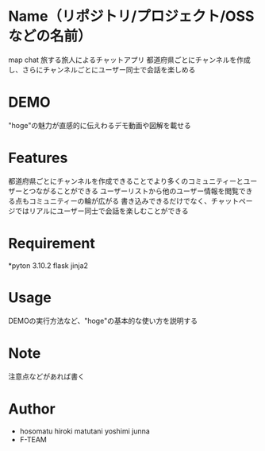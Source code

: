 # Name（リポジトリ/プロジェクト/OSSなどの名前）
 map chat
旅する旅人によるチャットアプリ
都道府県ごとにチャンネルを作成し、さらにチャンネルごとにユーザー同士で会話を楽しめる

# DEMO
 "hoge"の魅力が直感的に伝えわるデモ動画や図解を載せる
 
# Features
 都道府県ごとにチャンネルを作成できることでより多くのコミュニティーとユーザーとつながることができる
ユーザーリストから他のユーザー情報を閲覧できる点もコミュニティーの輪が広がる
書き込みできるだけでなく、チャットページではリアルにユーザー同士で会話を楽しむことができる

# Requirement 
*pyton 3.10.2
flask
jinja2

# Usage
DEMOの実行方法など、"hoge"の基本的な使い方を説明する
 
# Note
注意点などがあれば書く
 
# Author
* hosomatu hiroki matutani yoshimi junna
* F-TEAM
